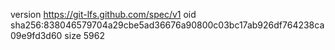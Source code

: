 version https://git-lfs.github.com/spec/v1
oid sha256:838046579704a29cbe5ad36676a90800c03bc17ab926df764238ca09e9fd3d60
size 5962
